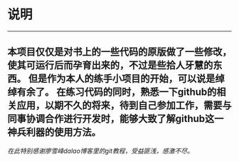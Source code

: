 # 说明
--------------------------
本项目仅仅是对书上的一些代码的原版做了一些修改，使其可运行后而孕育出来的，不过是些拾人牙慧的东西。
但是作为本人的练手小项目的开始，可以说是绰绰有余了。
在练习代码的同时，熟悉一下github的相关应用，以期不久的将来，待到自己参加工作，需要与同事协调合作进行开发时，能够大致了解github这一神兵利器的使用方法。
--------------------------------
*在此特别感谢廖雪峰dalao博客里的git教程，受益匪浅，感激不尽。*